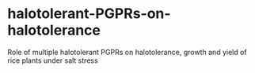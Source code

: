 # halotolerant-PGPRs-on-halotolerance
Role of multiple halotolerant PGPRs on halotolerance, growth and yield of rice plants under salt stress
